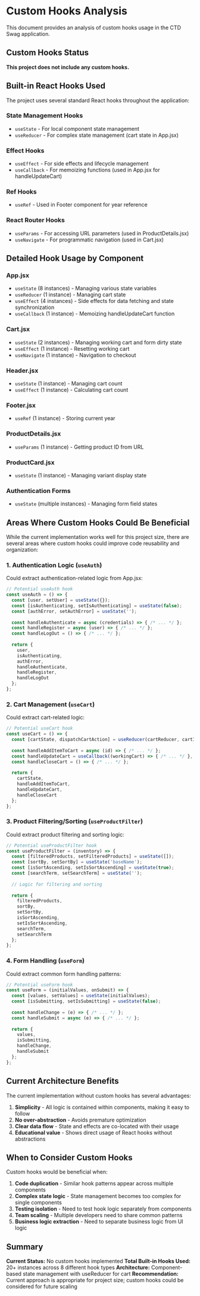 # Custom Hooks Analysis

This document provides an analysis of custom hooks usage in the CTD Swag application.

## **Custom Hooks Status**

**This project does not include any custom hooks.**

## **Built-in React Hooks Used**

The project uses several standard React hooks throughout the application:

### **State Management Hooks**

- `useState` - For local component state management
- `useReducer` - For complex state management (cart state in App.jsx)

### **Effect Hooks**

- `useEffect` - For side effects and lifecycle management
- `useCallback` - For memoizing functions (used in App.jsx for handleUpdateCart)

### **Ref Hooks**

- `useRef` - Used in Footer component for year reference

### **React Router Hooks**

- `useParams` - For accessing URL parameters (used in ProductDetails.jsx)
- `useNavigate` - For programmatic navigation (used in Cart.jsx)

## **Detailed Hook Usage by Component**

### **App.jsx**

- `useState` (8 instances) - Managing various state variables
- `useReducer` (1 instance) - Managing cart state
- `useEffect` (4 instances) - Side effects for data fetching and state synchronization
- `useCallback` (1 instance) - Memoizing handleUpdateCart function

### **Cart.jsx**

- `useState` (2 instances) - Managing working cart and form dirty state
- `useEffect` (1 instance) - Resetting working cart
- `useNavigate` (1 instance) - Navigation to checkout

### **Header.jsx**

- `useState` (1 instance) - Managing cart count
- `useEffect` (1 instance) - Calculating cart count

### **Footer.jsx**

- `useRef` (1 instance) - Storing current year

### **ProductDetails.jsx**

- `useParams` (1 instance) - Getting product ID from URL

### **ProductCard.jsx**

- `useState` (1 instance) - Managing variant display state

### **Authentication Forms**

- `useState` (multiple instances) - Managing form field states

## **Areas Where Custom Hooks Could Be Beneficial**

While the current implementation works well for this project size, there are several areas where custom hooks could improve code reusability and organization:

### **1. Authentication Logic (`useAuth`)**

Could extract authentication-related logic from App.jsx:

```javascript
// Potential useAuth hook
const useAuth = () => {
  const [user, setUser] = useState({});
  const [isAuthenticating, setIsAuthenticating] = useState(false);
  const [authError, setAuthError] = useState('');
  
  const handleAuthenticate = async (credentials) => { /* ... */ };
  const handleRegister = async (user) => { /* ... */ };
  const handleLogOut = () => { /* ... */ };
  
  return {
    user,
    isAuthenticating,
    authError,
    handleAuthenticate,
    handleRegister,
    handleLogOut
  };
};
```

### **2. Cart Management (`useCart`)**

Could extract cart-related logic:

```javascript
// Potential useCart hook
const useCart = () => {
  const [cartState, dispatchCartAction] = useReducer(cartReducer, cartInitialState);
  
  const handleAddItemToCart = async (id) => { /* ... */ };
  const handleUpdateCart = useCallback((workingCart) => { /* ... */ }, []);
  const handleCloseCart = () => { /* ... */ };
  
  return {
    cartState,
    handleAddItemToCart,
    handleUpdateCart,
    handleCloseCart
  };
};
```

### **3. Product Filtering/Sorting (`useProductFilter`)**

Could extract product filtering and sorting logic:

```javascript
// Potential useProductFilter hook
const useProductFilter = (inventory) => {
  const [filteredProducts, setFilteredProducts] = useState([]);
  const [sortBy, setSortBy] = useState('baseName');
  const [isSortAscending, setIsSortAscending] = useState(true);
  const [searchTerm, setSearchTerm] = useState('');
  
  // Logic for filtering and sorting
  
  return {
    filteredProducts,
    sortBy,
    setSortBy,
    isSortAscending,
    setIsSortAscending,
    searchTerm,
    setSearchTerm
  };
};
```

### **4. Form Handling (`useForm`)**

Could extract common form handling patterns:

```javascript
// Potential useForm hook
const useForm = (initialValues, onSubmit) => {
  const [values, setValues] = useState(initialValues);
  const [isSubmitting, setIsSubmitting] = useState(false);
  
  const handleChange = (e) => { /* ... */ };
  const handleSubmit = async (e) => { /* ... */ };
  
  return {
    values,
    isSubmitting,
    handleChange,
    handleSubmit
  };
};
```

## **Current Architecture Benefits**

The current implementation without custom hooks has several advantages:

1. **Simplicity** - All logic is contained within components, making it easy to follow
2. **No over-abstraction** - Avoids premature optimization
3. **Clear data flow** - State and effects are co-located with their usage
4. **Educational value** - Shows direct usage of React hooks without abstractions

## **When to Consider Custom Hooks**

Custom hooks would be beneficial when:

1. **Code duplication** - Similar hook patterns appear across multiple components
2. **Complex state logic** - State management becomes too complex for single components
3. **Testing isolation** - Need to test hook logic separately from components
4. **Team scaling** - Multiple developers need to share common patterns
5. **Business logic extraction** - Need to separate business logic from UI logic

## **Summary**

**Current Status:** No custom hooks implemented
**Total Built-in Hooks Used:** 20+ instances across 8 different hook types
**Architecture:** Component-based state management with useReducer for cart
**Recommendation:** Current approach is appropriate for project size; custom hooks could be considered for future scaling
